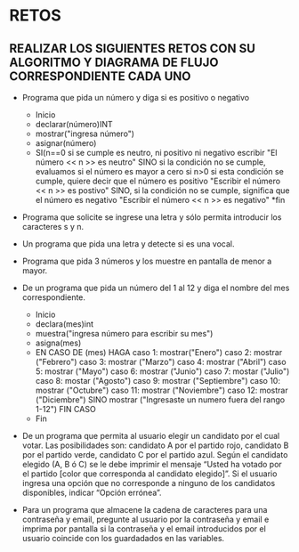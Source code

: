 # RETOS
## REALIZAR LOS SIGUIENTES RETOS CON SU ALGORITMO Y DIAGRAMA DE FLUJO CORRESPONDIENTE CADA UNO 

* Programa que pida un número y diga si es positivo o negativo
  * Inicio 
  * declarar(número)INT
  * mostrar("ingresa número")
  * asignar(número)
  * SI(n==0 si se cumple es neutro, ni positivo ni negativo   escribir "El número << n >> es neutro" SINO si la condición no se cumple, evaluamos si el número es mayor a cero  si n>0   si esta condición se cumple, quiere decir que el número es positivo "Escribir el número << n >> es postivo" SINO, si la condición no se cumple, significa que el número es negativo "Escribir el número << n >> es negativo" 
    *fin
 
   
* Programa que solicite se ingrese una letra y sólo permita introducir los caracteres s y n.

* Un programa que pida una letra y detecte si es una vocal. 

* Programa que pida 3 números y los muestre en pantalla de menor a mayor.  

* De un programa que pida un número del 1 al 12 y diga el nombre del mes correspondiente.
  * Inicio
  * declara(mes)int
  * muestra("ingresa número para escribir su mes")
  * asigna(mes)
  * EN CASO DE (mes) HAGA caso 1: mostrar("Enero") caso 2: mostrar ("Febrero") caso 3: mostrar ("Marzo") caso 4: mostrar ("Abril") caso 5: mostrar ("Mayo") 
    caso 6: mostrar ("Junio") caso 7: mostar ("Julio") caso 8: mostar ("Agosto") caso 9: mostrar ("Septiembre") caso 10: mostrar ("Octubre") caso 11: mostrar        ("Noviembre") caso 12: mostrar ("Diciembre") SINO mostrar ("Ingresaste un numero fuera del rango 1-12") FIN CASO
  * Fin


* De un programa que permita al usuario elegir un candidato por el cual votar. Las posibilidades son: candidato A por el partido rojo, candidato B por el partido verde, candidato C por el partido azul. Según el candidato elegido (A, B ó C) se le debe imprimir el mensaje “Usted ha votado por el partido [color que corresponda al candidato elegido]”. Si el usuario ingresa una opción que no corresponde a ninguno de los candidatos disponibles, indicar “Opción errónea”.
* Para un programa que almacene la cadena de caracteres para una contraseña y email, pregunte al usuario por la contraseña y email e imprima por pantalla si la contraseña y el email introducidos por el usuario coincide con los guardadados en las variables.
